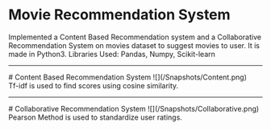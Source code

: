 # Movie Recommendation System
Implemented a Content Based Recommendation system and a Collaborative Recommendation System on movies dataset to suggest movies to user.
It is made in Python3.
Libraries Used: Pandas, Numpy, Scikit-learn
<hr>
# Content Based Recommendation System
![](/Snapshots/Content.png)<br>
Tf-idf is used to find scores using cosine similarity.
<hr>
# Collaborative Recommendation System
![](/Snapshots/Collaborative.png)<br>
Pearson Method is used to standardize user ratings.
